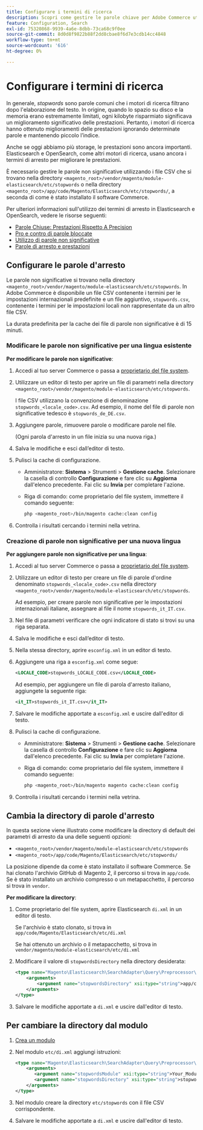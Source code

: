 ```yaml
---
title: Configurare i termini di ricerca
description: Scopri come gestire le parole chiave per Adobe Commerce utilizzando i file CSV.
feature: Configuration, Search
exl-id: 75320868-9939-4a6e-8dbb-73ca68c9f0ee
source-git-commit: 8d0d8f9822b88f2dd8cbae8f6d7e3cdb14cc4848
workflow-type: tm+mt
source-wordcount: '616'
ht-degree: 0%

---
```


# Configurare i termini di ricerca

In generale, _stopwords_ sono parole comuni che i motori di ricerca filtrano dopo l&#39;elaborazione del testo. In origine, quando lo spazio su disco e la memoria erano estremamente limitati, ogni kilobyte risparmiato significava un miglioramento significativo delle prestazioni. Pertanto, i motori di ricerca hanno ottenuto miglioramenti delle prestazioni ignorando determinate parole e mantenendo piccolo l’indice.

Anche se oggi abbiamo più storage, le prestazioni sono ancora importanti. Elasticsearch e OpenSearch, come altri motori di ricerca, usano ancora i termini di arresto per migliorare le prestazioni.

È necessario gestire le parole non significative utilizzando i file CSV che si trovano nella directory `<magento_root>/vendor/magento/module-elasticsearch/etc/stopwords` o nella directory `<magento_root>/app/code/Magento/Elasticsearch/etc/stopwords/`, a seconda di come è stato installato il software Commerce.

Per ulteriori informazioni sull&#39;utilizzo dei termini di arresto in Elasticsearch e OpenSearch, vedere le risorse seguenti:

- [Parole Chiuse: Prestazioni Rispetto A Precision](https://www.elastic.co/guide/en/elasticsearch/guide/current/stopwords.html)
- [Pro e contro di parole bloccate](https://www.elastic.co/guide/en/elasticsearch/guide/current/pros-cons-stopwords.html)
- [Utilizzo di parole non significative](https://www.elastic.co/guide/en/elasticsearch/guide/current/using-stopwords.html)
- [Parole di arresto e prestazioni](https://www.elastic.co/guide/en/elasticsearch/guide/current/stopwords-performance.html)

## Configurare le parole d&#39;arresto

Le parole non significative si trovano nella directory `<magento_root>/vendor/magento/module-elasticsearch/etc/stopwords`. In Adobe Commerce è disponibile un file CSV contenente i termini per le impostazioni internazionali predefinite e un file aggiuntivo, `stopwords.csv`, contenente i termini per le impostazioni locali non rappresentate da un altro file CSV.

La durata predefinita per la cache dei file di parole non significative è di 15 minuti.

### Modificare le parole non significative per una lingua esistente

**Per modificare le parole non significative**:

1. Accedi al tuo server Commerce o passa a [proprietario del file system](../../installation/prerequisites/file-system/overview.md).
1. Utilizzare un editor di testo per aprire un file di parametri nella directory `<magento_root>/vendor/magento/module-elasticsearch/etc/stopwords`.

   I file CSV utilizzano la convenzione di denominazione `stopwords_<locale_code>.csv`. Ad esempio, il nome del file di parole non significative tedesco è `stopwords_de_DE.csv`.

1. Aggiungere parole, rimuovere parole o modificare parole nel file.

   (Ogni parola d&#39;arresto in un file inizia su una nuova riga.)

1. Salva le modifiche e esci dall’editor di testo.
1. Pulisci la cache di configurazione.

   - Amministratore: **Sistema** > Strumenti > **Gestione cache**. Selezionare la casella di controllo **Configurazione** e fare clic su **Aggiorna** dall&#39;elenco precedente. Fai clic su **Invia** per completare l&#39;azione.

   - Riga di comando: come proprietario del file system, immettere il comando seguente:

     ```bash
     php <magento_root>/bin/magento cache:clean config
     ```

1. Controlla i risultati cercando i termini nella vetrina.

### Creazione di parole non significative per una nuova lingua

**Per aggiungere parole non significative per una lingua**:

1. Accedi al tuo server Commerce o passa a [proprietario del file system](../../installation/prerequisites/file-system/overview.md).

1. Utilizzare un editor di testo per creare un file di parole d&#39;ordine denominato `stopwords_<locale_code>.csv` nella directory `<magento_root>/vendor/magento/module-elasticsearch/etc/stopwords`.

   Ad esempio, per creare parole non significative per le impostazioni internazionali italiane, assegnare al file il nome `stopwords_it_IT.csv`.

1. Nel file di parametri verificare che ogni indicatore di stato si trovi su una riga separata.
1. Salva le modifiche e esci dall’editor di testo.
1. Nella stessa directory, aprire `esconfig.xml` in un editor di testo.
1. Aggiungere una riga a `esconfig.xml` come segue:

   ```xml
   <LOCALE_CODE>stopwords_LOCALE_CODE.csv</LOCALE_CODE>
   ```

   Ad esempio, per aggiungere un file di parola d&#39;arresto italiano, aggiungete la seguente riga:

   ```xml
   <it_IT>stopwords_it_IT.csv</it_IT>
   ```

1. Salvare le modifiche apportate a `esconfig.xml` e uscire dall&#39;editor di testo.
1. Pulisci la cache di configurazione.

   - Amministratore: **Sistema** > Strumenti > **Gestione cache**. Selezionare la casella di controllo **Configurazione** e fare clic su **Aggiorna** dall&#39;elenco precedente. Fai clic su **Invia** per completare l&#39;azione.

   - Riga di comando: come proprietario del file system, immettere il comando seguente:

     ```bash
     php <magento_root>/bin/magento magento cache:clean config
     ```

1. Controlla i risultati cercando i termini nella vetrina.

## Cambia la directory di parole d&#39;arresto

In questa sezione viene illustrato come modificare la directory di default dei parametri di arresto da una delle seguenti opzioni:

- `<magento_root>/vendor/magento/module-elasticsearch/etc/stopwords`
- `<magento_root>/app/code/Magento/Elasticsearch/etc/stopwords/`

La posizione dipende da come è stato installato il software Commerce. Se hai clonato l&#39;archivio GitHub di Magento 2, il percorso si trova in `app/code`. Se è stato installato un archivio compresso o un metapacchetto, il percorso si trova in `vendor`.

**Per modificare la directory**:

1. Come proprietario del file system, aprire Elasticsearch `di.xml` in un editor di testo.

   Se l&#39;archivio è stato clonato, si trova in `app/code/Magento/Elasticsearch/etc/di.xml`

   Se hai ottenuto un archivio o il metapacchetto, si trova in `vendor/magento/module-elasticsearch/etc/di.xml`

1. Modificare il valore di `stopwordsDirectory` nella directory desiderata:

   ```xml
   <type name="Magento\Elasticsearch\SearchAdapter\Query\Preprocessor\Stopwords">
       <arguments>
           <argument name="stopwordsDirectory" xsi:type="string">app/code/Magento/Elasticsearch/etc/stopwords</argument>
       </arguments>
   </type>
   ```

1. Salvare le modifiche apportate a `di.xml` e uscire dall&#39;editor di testo.

## Per cambiare la directory dal modulo

1. [Crea un modulo](https://developer.adobe.com/commerce/php/development/build/component-file-structure/)
1. Nel modulo `etc/di.xml` aggiungi istruzioni:

   ```xml
   <type name="Magento\Elasticsearch\SearchAdapter\Query\Preprocessor\Stopwords">
       <arguments>
          <argument name="stopwordsModule" xsi:type="string">Your_Module</argument>
          <argument name="stopwordsDirectory" xsi:type="string">stopwords</argument>
       </arguments>
   </type>
   ```

1. Nel modulo creare la directory `etc/stopwords` con il file CSV corrispondente.

1. Salvare le modifiche apportate a `di.xml` e uscire dall&#39;editor di testo.
